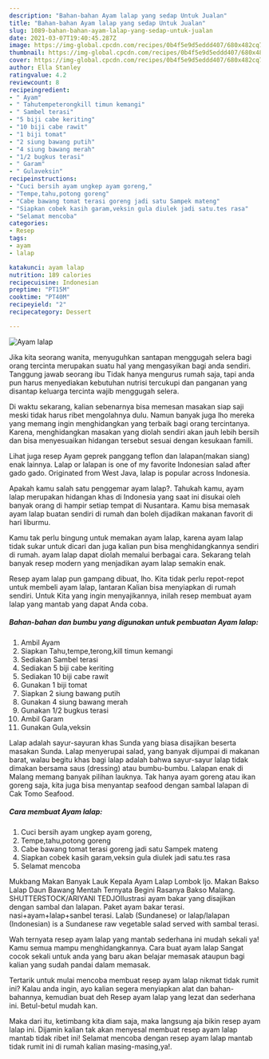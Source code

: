```yaml
---
description: "Bahan-bahan Ayam lalap yang sedap Untuk Jualan"
title: "Bahan-bahan Ayam lalap yang sedap Untuk Jualan"
slug: 1089-bahan-bahan-ayam-lalap-yang-sedap-untuk-jualan
date: 2021-03-07T19:40:45.287Z
image: https://img-global.cpcdn.com/recipes/0b4f5e9d5eddd407/680x482cq70/ayam-lalap-foto-resep-utama.jpg
thumbnail: https://img-global.cpcdn.com/recipes/0b4f5e9d5eddd407/680x482cq70/ayam-lalap-foto-resep-utama.jpg
cover: https://img-global.cpcdn.com/recipes/0b4f5e9d5eddd407/680x482cq70/ayam-lalap-foto-resep-utama.jpg
author: Ella Stanley
ratingvalue: 4.2
reviewcount: 8
recipeingredient:
- " Ayam"
- " Tahutempeterongkill timun kemangi"
- " Sambel terasi"
- "5 biji cabe keriting"
- "10 biji cabe rawit"
- "1 biji tomat"
- "2 siung bawang putih"
- "4 siung bawang merah"
- "1/2 bugkus terasi"
- " Garam"
- " Gulaveksin"
recipeinstructions:
- "Cuci bersih ayam ungkep ayam goreng,"
- "Tempe,tahu,potong goreng"
- "Cabe bawang tomat terasi goreng jadi satu Sampek mateng"
- "Siapkan cobek kasih garam,veksin gula diulek jadi satu.tes rasa"
- "Selamat mencoba"
categories:
- Resep
tags:
- ayam
- lalap

katakunci: ayam lalap 
nutrition: 189 calories
recipecuisine: Indonesian
preptime: "PT15M"
cooktime: "PT40M"
recipeyield: "2"
recipecategory: Dessert

---
```



![Ayam lalap](https://img-global.cpcdn.com/recipes/0b4f5e9d5eddd407/680x482cq70/ayam-lalap-foto-resep-utama.jpg)

Jika kita seorang wanita, menyuguhkan santapan menggugah selera bagi orang tercinta merupakan suatu hal yang mengasyikan bagi anda sendiri. Tanggung jawab seorang ibu Tidak hanya mengurus rumah saja, tapi anda pun harus menyediakan kebutuhan nutrisi tercukupi dan panganan yang disantap keluarga tercinta wajib menggugah selera.

Di waktu  sekarang, kalian sebenarnya bisa memesan masakan siap saji meski tidak harus ribet mengolahnya dulu. Namun banyak juga lho mereka yang memang ingin menghidangkan yang terbaik bagi orang tercintanya. Karena, menghidangkan masakan yang diolah sendiri akan jauh lebih bersih dan bisa menyesuaikan hidangan tersebut sesuai dengan kesukaan famili. 

Lihat juga resep Ayam geprek panggang teflon dan lalapan(makan siang) enak lainnya. Lalap or lalapan is one of my favorite Indonesian salad after gado gado. Originated from West Java, lalap is popular across Indonesia.

Apakah kamu salah satu penggemar ayam lalap?. Tahukah kamu, ayam lalap merupakan hidangan khas di Indonesia yang saat ini disukai oleh banyak orang di hampir setiap tempat di Nusantara. Kamu bisa memasak ayam lalap buatan sendiri di rumah dan boleh dijadikan makanan favorit di hari liburmu.

Kamu tak perlu bingung untuk memakan ayam lalap, karena ayam lalap tidak sukar untuk dicari dan juga kalian pun bisa menghidangkannya sendiri di rumah. ayam lalap dapat diolah memalui berbagai cara. Sekarang telah banyak resep modern yang menjadikan ayam lalap semakin enak.

Resep ayam lalap pun gampang dibuat, lho. Kita tidak perlu repot-repot untuk membeli ayam lalap, lantaran Kalian bisa menyiapkan di rumah sendiri. Untuk Kita yang ingin menyajikannya, inilah resep membuat ayam lalap yang mantab yang dapat Anda coba.

<!--inarticleads1-->

##### Bahan-bahan dan bumbu yang digunakan untuk pembuatan Ayam lalap:

1. Ambil  Ayam
1. Siapkan  Tahu,tempe,terong,kill timun kemangi
1. Sediakan  Sambel terasi
1. Sediakan 5 biji cabe keriting
1. Sediakan 10 biji cabe rawit
1. Gunakan 1 biji tomat
1. Siapkan 2 siung bawang putih
1. Gunakan 4 siung bawang merah
1. Gunakan 1/2 bugkus terasi
1. Ambil  Garam
1. Gunakan  Gula,veksin


Lalap adalah sayur-sayuran khas Sunda yang biasa disajikan beserta masakan Sunda. Lalap menyerupai salad, yang banyak dijumpai di makanan barat, walau begitu khas bagi lalap adalah bahwa sayur-sayur lalap tidak dimakan bersama saus (dressing) atau bumbu-bumbu. Lalapan enak di Malang memang banyak pilihan lauknya. Tak hanya ayam goreng atau ikan goreng saja, kita juga bisa menyantap seafood dengan sambal lalapan di Cak Tomo Seafood. 

<!--inarticleads2-->

##### Cara membuat Ayam lalap:

1. Cuci bersih ayam ungkep ayam goreng,
1. Tempe,tahu,potong goreng
1. Cabe bawang tomat terasi goreng jadi satu Sampek mateng
1. Siapkan cobek kasih garam,veksin gula diulek jadi satu.tes rasa
1. Selamat mencoba


Mukbang Makan Banyak Lauk Kepala Ayam Lalap Lombok Ijo. Makan Bakso Lalap Daun Bawang Mentah Ternyata Begini Rasanya Bakso Malang. SHUTTERSTOCK/ARIYANI TEDJOIlustrasi ayam bakar yang disajikan dengan sambal dan lalapan. Paket ayam bakar terasi. nasi+ayam+lalap+sanbel terasi. Lalab (Sundanese) or lalap/lalapan (Indonesian) is a Sundanese raw vegetable salad served with sambal terasi. 

Wah ternyata resep ayam lalap yang mantab sederhana ini mudah sekali ya! Kamu semua mampu menghidangkannya. Cara buat ayam lalap Sangat cocok sekali untuk anda yang baru akan belajar memasak ataupun bagi kalian yang sudah pandai dalam memasak.

Tertarik untuk mulai mencoba membuat resep ayam lalap nikmat tidak rumit ini? Kalau anda ingin, ayo kalian segera menyiapkan alat dan bahan-bahannya, kemudian buat deh Resep ayam lalap yang lezat dan sederhana ini. Betul-betul mudah kan. 

Maka dari itu, ketimbang kita diam saja, maka langsung aja bikin resep ayam lalap ini. Dijamin kalian tak akan menyesal membuat resep ayam lalap mantab tidak ribet ini! Selamat mencoba dengan resep ayam lalap mantab tidak rumit ini di rumah kalian masing-masing,ya!.

